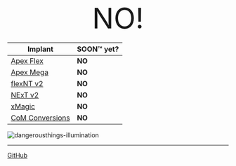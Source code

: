 <div style="text-align: center; font-size: 65px">
NO!
</div>

| Implant | SOON™ yet? |
| ------- | ---------- |
| [Apex Flex](/info#apex-flex) | **NO** |
| [Apex Mega](/info#apex-mega) | **NO** |
| [flexNT v2](/info#flexnt-v2) | **NO** |
| [NExT v2](/info#next-v2) | **NO** |
| [xMagic](/info#xmagic) | **NO** |
| [CoM Conversions](/info#com-conversions) | **NO** |

![dangerousthings-illumination](https://user-images.githubusercontent.com/95120860/143782522-c02ba0ab-5f62-4a06-a5bf-feec8ecef6db.gif)

---
[GitHub](https://github.com/soontmyet/soontmyet.github.io)
